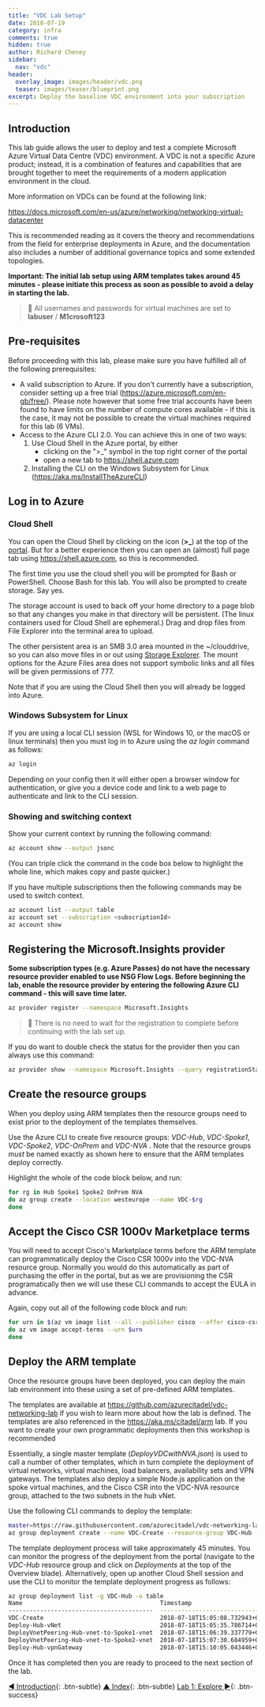 ```yaml
---
title: "VDC Lab Setup"
date: 2018-07-19
category: infra
comments: true
hidden: true
author: Richard Cheney
sidebar:
  nav: "vdc"
header:
  overlay_image: images/header/vdc.png
  teaser: images/teaser/blueprint.png
excerpt: Deploy the baseline VDC environment into your subscription
---
```


## Introduction

This lab guide allows the user to deploy and test a complete Microsoft Azure Virtual Data Centre (VDC) environment. A VDC is not a specific Azure product; instead, it is a combination of features and capabilities that are brought together to meet the requirements of a modern application environment in the cloud.

More information on VDCs can be found at the following link:

<https://docs.microsoft.com/en-us/azure/networking/networking-virtual-datacenter>

This is recommended reading as it covers the theory and recommendations from the field for enterprise deployments in Azure, and the documentation also includes a number of additional governance topics and some extended topologies.

**Important: The initial lab setup using ARM templates takes around 45 minutes - please initiate this process as soon as possible to avoid a delay in starting the lab.**

> **💬** All usernames and passwords for virtual machines are set to **labuser** / **M1crosoft123**

## Pre-requisites

Before proceeding with this lab, please make sure you have fulfilled all of the following prerequisites:

* A valid subscription to Azure. If you don't currently have a subscription, consider setting up a free trial (<https://azure.microsoft.com/en-gb/free/>). Please note however that some free trial accounts have been found to have limits on the number of compute cores available - if this is the case, it may not be possible to create the virtual machines required for this lab (6 VMs).
* Access to the Azure CLI 2.0. You can achieve this in one of two ways:
    1. Use Cloud Shell in the Azure portal, by either
        * clicking on the ">_" symbol in the top right corner of the portal
        * open a new tab to <https://shell.azure.com>
    1. Installing the CLI on the Windows Subsystem for Linux (<https://aka.ms/InstallTheAzureCLI>)

## Log in to Azure

### Cloud Shell

You can open the Cloud Shell by clicking on the icon (**>_**) at the top of the [portal](https://portal.azure.com).  But for a better experience then you can open an (almost) full page tab using <https://shell.azure.com>, so this is recommended.

The first time you use the cloud shell you will be prompted for Bash or PowerShell.  Choose Bash for this lab. You will also be prompted to create storage.  Say yes.

The storage account is used to back off your home directory to a page blob so that any changes you make in that directory will be persistent.  (The linux containers used for Cloud Shell are ephemeral.) Drag and drop files from File Explorer into the terminal area to upload.

The other persistent area is an SMB 3.0 area mounted in the ~/clouddrive, so you can also move files in or out using [Storage Explorer](https://azure.microsoft.com/en-gb/features/storage-explorer/).  The mount options for the Azure Files area does not support symbolic links and all files will be given permissions of 777.

Note that if you are using the Cloud Shell then you will already be logged into Azure.

### Windows Subsystem for Linux

If you are using a local CLI session (WSL for Windows 10, or the macOS or linux terminals) then you must log in to Azure using the *az login* command as follows:

```bash
az login
```

Depending on your config then it will either open a browser window for authentication, or give you a device code and link to a web page to authenticate and link to the CLI session.

### Showing and switching context

Show your current context by running the following command:

```bash
az account show --output jsonc
```

(You can triple click the command in the code box below to highlight the whole line, which makes copy and paste quicker.)

If you have multiple subscriptions then the following commands may be used to switch context.

```bash
az account list --output table
az account set --subscription <subscriptionId>
az account show
```

## Registering the Microsoft.Insights provider

**Some subscription types (e.g. Azure Passes) do not have the necessary resource provider enabled to use NSG Flow Logs. Before beginning the lab, enable the resource provider by entering the following Azure CLI command - this will save time later.**

```bash
az provider register --namespace Microsoft.Insights
```

> **💬** There is no need to wait for the registration to complete before continuing with the lab set up.

If you do want to double check the status for the provider then you can always use this command:

```bash
az provider show --namespace Microsoft.Insights --query registrationState --output tsv
```

## Create the resource groups

When you deploy using ARM templates then the resource groups need to exist prior to the deployment of the templates themselves.

Use the Azure CLI to create five resource groups: *VDC-Hub*, *VDC-Spoke1*, *VDC-Spoke2*, *VDC-OnPrem* and *VDC-NVA* . Note that the resource groups *must* be named exactly as shown here to ensure that the ARM templates deploy correctly.

Highlight the whole of the code block below, and run:

```bash
for rg in Hub Spoke1 Spoke2 OnPrem NVA
do az group create --location westeurope --name VDC-$rg
done
```

## Accept the Cisco CSR 1000v Marketplace terms

You will need to accept Cisco's Marketplace terms before the ARM template can programmatically deploy the Cisco CSR 1000v into the VDC-NVA resource group.  Normally you would do this automatically as part of purchasing the offer in the portal, but as we are provisioning the CSR programatically then we will use these CLI commands to accept the EULA in advance.

Again, copy out all of the following code block and run:

```bash
for urn in $(az vm image list --all --publisher cisco --offer cisco-csr-1000v --sku 16_6 --query '[].urn' --output tsv)
do az vm image accept-terms --urn $urn
done
```

## Deploy the ARM template

Once the resource groups have been deployed, you can deploy the main lab environment into these using a set of pre-defined ARM templates.

The templates are available at <https://github.com/azurecitadel/vdc-networking-lab> if you wish to learn more about how the lab is defined.  The templates are also referenced in the <https://aka.ms/citadel/arm> lab.  If you want to create your own programmatic deployments then this workshop is recommended

Essentially, a single master template (*DeployVDCwithNVA.json*) is used to call a number of other templates, which in turn complete the deployment of virtual networks, virtual machines, load balancers, availability sets and VPN gateways. The templates also deploy a simple Node.js application on the spoke virtual machines, and the Cisco CSR into the VDC-NVA resource group, attached to the two subnets in the hub vNet.

Use the following CLI commands to deploy the template:

```bash
master=https://raw.githubusercontent.com/azurecitadel/vdc-networking-lab/master/DeployVDCwithNVA.json
az group deployment create --name VDC-Create --resource-group VDC-Hub --template-uri $master --verbose
```

The template deployment process will take approximately 45 minutes. You can monitor the progress of the deployment from the portal (navigate to the *VDC-Hub* resource group and click on *Deployments* at the top of the Overview blade). Alternatively, open up another Cloud Shell session and use the CLI to monitor the template deployment progress as follows:

```bash
az group deployment list -g VDC-Hub -o table
Name                                       Timestamp                         State
-----------------------------------------  --------------------------------  ---------
VDC-Create                                 2018-07-18T15:05:08.732943+00:00  Running
Deploy-Hub-vNet                            2018-07-18T15:05:35.786714+00:00  Succeeded
DeployVnetPeering-Hub-vnet-to-Spoke1-vnet  2018-07-18T15:06:39.337779+00:00  Succeeded
DeployVnetPeering-Hub-vnet-to-Spoke2-vnet  2018-07-18T15:07:30.684959+00:00  Succeeded
Deploy-Hub-vpnGateway                      2018-07-18T15:10:05.043446+00:00  Running
```

Once it has completed then you are ready to proceed to the next section of the lab.

[◄ Introduction](../intro){: .btn-subtle} [▲ Index](../#labs){: .btn-subtle} [Lab 1: Explore ►](../lab1){: .btn-success}